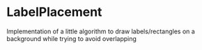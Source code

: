 # LabelPlacement
Implementation of a little algorithm to draw labels/rectangles on a background while trying to avoid overlapping
